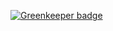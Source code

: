 
[![Greenkeeper badge](https://badges.greenkeeper.io/zanjs/webpack-less-ts-1.svg)](https://greenkeeper.io/)
